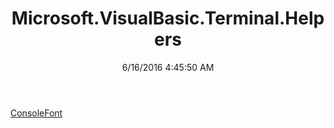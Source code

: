 ﻿---
title: Microsoft.VisualBasic.Terminal.Helpers
date: 6/16/2016 4:45:50 AM
---

[ConsoleFont](T-Microsoft.VisualBasic.Terminal.Helpers.ConsoleFont.html)
